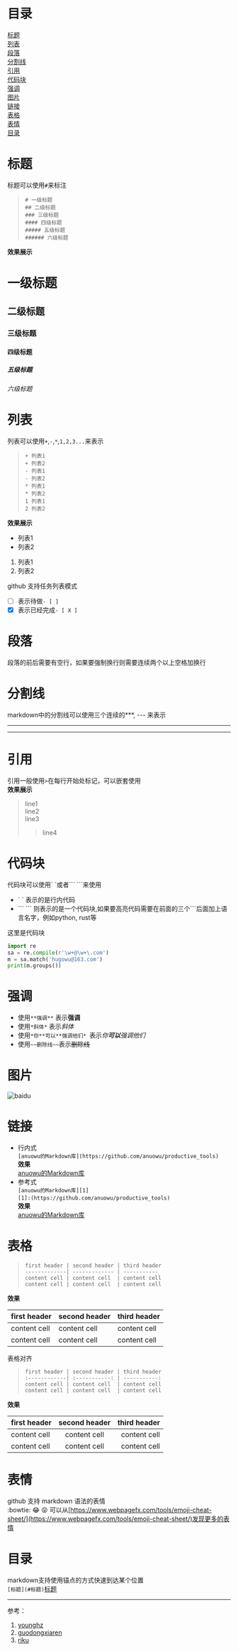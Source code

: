 # 目录  
[标题](#标题)  
[列表](#列表)  
[段落](#段落)   
[分割线](#分割线)   
[引用](#引用)  
[代码块](#代码块)  
[强调](#强调)  
[图片](#图片)  
[链接](#链接)  
[表格](#表格)  
[表情](#表情)  
[目录](#目录)  

# 标题
标题可以使用`#`来标注
>`# 一级标题`  
>`## 二级标题`  
>`### 三级标题`  
>`#### 四级标题`  
>`##### 五级标题`  
>`###### 六级标题`

**效果展示**
# 一级标题  
## 二级标题  
### 三级标题  
#### 四级标题  
##### 五级标题  
###### 六级标题

# 列表
列表可以使用`+`,`-`,`*`,`1,2,3...`来表示
>`+ 列表1`  
>`+ 列表2`  
>`- 列表1`  
>`- 列表2`  
>`* 列表1`  
>`* 列表2`  
>`1 列表1`  
>`2 列表2`  

**效果展示**
+ 列表1
+ 列表2  

1. 列表1  
2. 列表2  

github 支持任务列表模式  
- [ ] 表示待做`- [ ] `  
- [X] 表示已经完成`- [ X ] `    

# 段落
段落的前后需要有空行，如果要强制换行则需要连续两个以上空格加换行

# 分割线
markdown中的分割线可以使用三个连续的\***, \--- 来表示  

---
***

# 引用
引用一般使用`>`在每行开始处标记，可以嵌套使用  
**效果展示**  
> line1  
> line2  
> line3  
>> line4    

# 代码块
代码块可以使用\` \`或者\``` \```来使用  
* \` \` 表示的是行内代码  
* \``` \``` 则表示的是一个代码块,如果要高亮代码需要在前面的三个\```后面加上语言名字，例如python, rust等  

这里是代码块  
```python
import re  
sa = re.compile(r'\w+@\w+\.com')  
m = sa.match('hugowu@163.com')  
print(m.groups())
```

# 强调
+ 使用`**强调**` 表示**强调**    
+ 使用`*斜体*` 表示*斜体*
+ 使用`*你**可以**强调他们* `表示*你**可以**强调他们*  
+ 使用`~~删除线~~`表示~~删除线~~

# 图片
![baidu](http://www.baidu.com/img/bdlogo.gif '百度')

# 链接
+ 行内式  
`[anuowu的Markdown库](https://github.com/anuowu/productive_tools)`  
**效果**  
[anuowu的Markdown库](https://github.com/anuowu/productive_tools)  
+ 参考式  
`[anuowu的Markdown库][1]`  
`[1]:(https://github.com/anuowu/productive_tools)`  
**效果**  
[anuowu的Markdown库][1]  

[1]:(https://github.com/anuowu/productive_tools)  

# 表格
>`first header | second header | third header`  
>`-------------| ------------- | ----------- `   
>`content cell | content cell  | content cell`    
>`content cell | content cell  | content cell`  

**效果**  

first header | second header | third header   
------------ | ------------- | -----------  
content cell | content cell  | content cell  
content cell | content cell  | content cell  

表格对齐  
>`first header | second header | third header`  
>`:------------| :-----------: | -----------:`   
>`content cell | content cell  | content cell`    
>`content cell | content cell  | content cell`  

**效果**  

first header   |   second header   |   third header     
:-----------   |   :----------:    |   ----------:  
content cell   |   content cell    |   content cell    
content cell   |   content cell    |   content cell    

# 表情
github 支持 markdown 语法的表情  
 :bowtie: :joy: :stuck_out_tongue_closed_eyes:
可以从[https://www.webpagefx.com/tools/emoji-cheat-sheet/](https://www.webpagefx.com/tools/emoji-cheat-sheet/)发现更多的表情


# 目录
markdown支持使用锚点的方式快速到达某个位置  
`[标题](#标题)`[标题](#标题)

---
参考：  
1. [younghz](https://github.com/younghz/Markdown)  
2. [guodongxiaren](https://github.com/guodongxiaren/README)  
3. [riku](https://github.com/riku/Markdown-Syntax-CN/blob/master/syntax.md)
